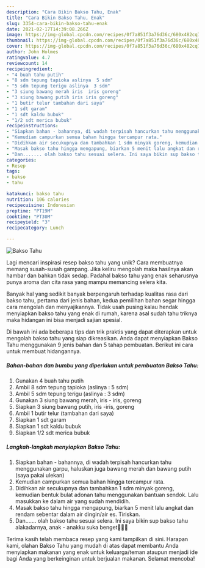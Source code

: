 ```yaml
---
description: "Cara Bikin Bakso Tahu, Enak"
title: "Cara Bikin Bakso Tahu, Enak"
slug: 3354-cara-bikin-bakso-tahu-enak
date: 2021-02-17T14:39:08.266Z
image: https://img-global.cpcdn.com/recipes/0f7a851f3a76d36c/680x482cq70/bakso-tahu-foto-resep-utama.jpg
thumbnail: https://img-global.cpcdn.com/recipes/0f7a851f3a76d36c/680x482cq70/bakso-tahu-foto-resep-utama.jpg
cover: https://img-global.cpcdn.com/recipes/0f7a851f3a76d36c/680x482cq70/bakso-tahu-foto-resep-utama.jpg
author: John Holmes
ratingvalue: 4.7
reviewcount: 14
recipeingredient:
- "4 buah tahu putih"
- "8 sdm tepung tapioka aslinya  5 sdm"
- "5 sdm tepung terigu aslinya  3 sdm"
- "3 siung bawang merah iris  iris goreng"
- "3 siung bawang putih iris iris goreng"
- "1 butir telur tambahan dari saya"
- "1 sdt garam"
- "1 sdt kaldu bubuk"
- "1/2 sdt merica bubuk"
recipeinstructions:
- "Siapkan bahan - bahannya, di wadah terpisah hancurkan tahu menggunakan garpu, haluskan juga bawang merah dan bawang putih (saya pakai ulekan)"
- "Kemudian campurkan semua bahan hingga tercampur rata."
- "Didihkan air secukupnya dan tambahkan 1 sdm minyak goreng, kemudian bentuk bulat adonan tahu menggunakan bantuan sendok. Lalu masukkan ke dalam air yang sudah mendidih."
- "Masak bakso tahu hingga mengapung, biarkan 5 menit lalu angkat dan rendam sebentar dalam air dingin/air es. Tiriskan."
- "Dan....... olah bakso tahu sesuai selera. Ini saya bikin sup bakso tahu alakadarnya, anak - anakku suka benget🍲🍜🤤"
categories:
- Resep
tags:
- bakso
- tahu

katakunci: bakso tahu 
nutrition: 106 calories
recipecuisine: Indonesian
preptime: "PT19M"
cooktime: "PT30M"
recipeyield: "3"
recipecategory: Lunch

---
```



![Bakso Tahu](https://img-global.cpcdn.com/recipes/0f7a851f3a76d36c/680x482cq70/bakso-tahu-foto-resep-utama.jpg)

Lagi mencari inspirasi resep bakso tahu yang unik? Cara membuatnya memang susah-susah gampang. Jika keliru mengolah maka hasilnya akan hambar dan bahkan tidak sedap. Padahal bakso tahu yang enak seharusnya punya aroma dan cita rasa yang mampu memancing selera kita.



Banyak hal yang sedikit banyak berpengaruh terhadap kualitas rasa dari bakso tahu, pertama dari jenis bahan, kedua pemilihan bahan segar hingga cara mengolah dan menyajikannya. Tidak usah pusing kalau hendak menyiapkan bakso tahu yang enak di rumah, karena asal sudah tahu triknya maka hidangan ini bisa menjadi sajian spesial.


Di bawah ini ada beberapa tips dan trik praktis yang dapat diterapkan untuk mengolah bakso tahu yang siap dikreasikan. Anda dapat menyiapkan Bakso Tahu menggunakan 9 jenis bahan dan 5 tahap pembuatan. Berikut ini cara untuk membuat hidangannya.

<!--inarticleads1-->

##### Bahan-bahan dan bumbu yang diperlukan untuk pembuatan Bakso Tahu:

1. Gunakan 4 buah tahu putih
1. Ambil 8 sdm tepung tapioka (aslinya : 5 sdm)
1. Ambil 5 sdm tepung terigu (aslinya : 3 sdm)
1. Gunakan 3 siung bawang merah, iris - iris, goreng
1. Siapkan 3 siung bawang putih, iris -iris, goreng
1. Ambil 1 butir telur (tambahan dari saya)
1. Siapkan 1 sdt garam
1. Siapkan 1 sdt kaldu bubuk
1. Siapkan 1/2 sdt merica bubuk




<!--inarticleads2-->

##### Langkah-langkah menyiapkan Bakso Tahu:

1. Siapkan bahan - bahannya, di wadah terpisah hancurkan tahu menggunakan garpu, haluskan juga bawang merah dan bawang putih (saya pakai ulekan)
1. Kemudian campurkan semua bahan hingga tercampur rata.
1. Didihkan air secukupnya dan tambahkan 1 sdm minyak goreng, kemudian bentuk bulat adonan tahu menggunakan bantuan sendok. Lalu masukkan ke dalam air yang sudah mendidih.
1. Masak bakso tahu hingga mengapung, biarkan 5 menit lalu angkat dan rendam sebentar dalam air dingin/air es. Tiriskan.
1. Dan....... olah bakso tahu sesuai selera. Ini saya bikin sup bakso tahu alakadarnya, anak - anakku suka benget🍲🍜🤤




Terima kasih telah membaca resep yang kami tampilkan di sini. Harapan kami, olahan Bakso Tahu yang mudah di atas dapat membantu Anda menyiapkan makanan yang enak untuk keluarga/teman ataupun menjadi ide bagi Anda yang berkeinginan untuk berjualan makanan. Selamat mencoba!
